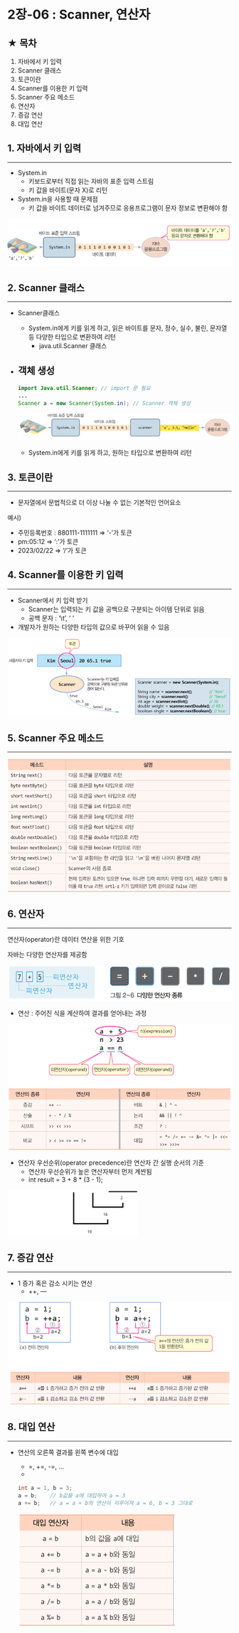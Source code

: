 # 2장-06 : Scanner, 연산자

## ★ 목차

1. 자바에서 키 입력
2. Scanner 클래스
3. 토큰이란
4. Scanner를 이용한 키 입력
5. Scanner 주요 메소드
6. 연산자
7. 증감 연산
8. 대입 연산

## 1. 자바에서 키 입력

---

- System.in
    - 키보드로부터 직접 읽는 자바의 표준 입력 스트림
    - 키 값을 바이트(문자 X)로 리턴
- System.in을 사용할 때 문제점
    - 키 값을 바이트 데이터로 넘겨주므로 응용프로그램이 문자 정보로 변환해야 함

![Untitled](../images/2023-02-23-Java2_06/Untitled.png)

 

## 2. Scanner 클래스

---

- Scanner클래스
    - System.in에게 키를 읽게 하고, 읽은 바이트를 문자, 정수, 실수, 불린, 문자열 등 다양한 타입으로 변환하여 리턴
        - java.util.Scanner 클래스
- 객체 생성
    - 
    
    ```java
    import Java.util.Scanner; // import 문 필요
    ...
    Scanner a = new Scanner(System.in); // Scanner 객체 생성
    ```
    
    ![Untitled](../images/2023-02-23-Java2_06/Untitled01.png)
    
    - System.in에게 키를 읽게 하고, 원하는 타입으로 변환하여 리턴

## 3. 토큰이란

---

- 문자열에서 문법적으로 더 이상 나눌 수 없는 기본적인 언어요소

예시)

- 주민등록번호 : 880111-1111111 ⇒ ‘-’가 토큰
- pm:05:12 ⇒ ‘:’가 토큰
- 2023/02/22 ⇒ ‘/’가 토큰

## 4. Scanner를 이용한 키 입력

---

- Scanner에서 키 입력 받기
    - Scanner는 입력되는 키 값을 공백으로 구분되는 아이템 단위로 읽음
    - 공백 문자 : ‘\t’, ‘ ’
- 개발자가 원하는 다양한 타입의 값으로 바꾸어 읽을 수 있음

![Untitled](../images/2023-02-23-Java2_06/Untitled02.png)

 

## 5. Scanner 주요 메소드

---

![Untitled](../images/2023-02-23-Java2_06/Untitled03.png)

 

## 6. 연산자

---

연산자(operator)란 데이터 연산을 위한 기호

자바는 다양한 연산자를 제공함

![Untitled](../images/2023-02-23-Java2_06/Untitled04.png)
- 연산 : 주어진 식을 계산하여 결과를 얻어내는 과정

![Untitled](../images/2023-02-23-Java2_06/Untitled05.png)

- 연산자 우선순위(operator precedence)란 연산자 간 실행 순서의 기준
    - 연산자 우선순위가 높은 연산자부터 먼저 계싼됨
    - int result = 3  +  8  *  (3  -  1);
    
 ![Untitled](../images/2023-02-23-Java2_06/Untitled06.png)
    

## 7. 증감 연산

---

- 1 증가 혹은 감소 시키는 연산
    - ++, —

![Untitled](../images/2023-02-23-Java2_06/Untitled07.png)

 

## 8. 대입 연산

---

- 연산의 오른쪽 결과를 왼쪽 변수에 대입
    - =, +=, -=, …
    - 
    
    ```java
    int a = 1, b = 3;
    a = b;    // b값을 a에 대입하여 a = 3
    a += b;   // a = a + b의 연산이 이루어져 a = 6, b = 3 그대로
    ```
    
    ![Untitled](../images/2023-02-23-Java2_06/Untitled08.png)
